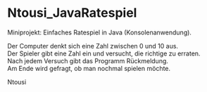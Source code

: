 # Ntousi_JavaRatespiel

Miniprojekt: Einfaches Ratespiel in Java (Konsolenanwendung).

Der Computer denkt sich eine Zahl zwischen 0 und 10 aus.  
Der Spieler gibt eine Zahl ein und versucht, die richtige zu erraten.  
Nach jedem Versuch gibt das Programm Rückmeldung.  
Am Ende wird gefragt, ob man nochmal spielen möchte.

Ntousi
